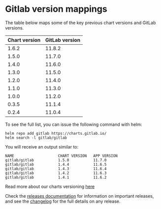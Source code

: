 # Gitlab version mappings

The table below maps some of the key previous chart versions and GitLab versions.

| Chart version | GitLab version |
|---------------|----------------|
| 1.6.2 | 11.8.2 |
| 1.5.0 | 11.7.0 |
| 1.4.0 | 11.6.0 |
| 1.3.0 | 11.5.0 |
| 1.2.0 | 11.4.0 |
| 1.1.0 | 11.3.0 |
| 1.0.0 | 11.2.0 |
| 0.3.5 | 11.1.4 |
| 0.2.4 | 11.0.4 |


To see the full list, you can issue the following command with helm:

```
helm repo add gitlab https://charts.gitlab.io/
helm search -l gitlab/gitlab
```

You will receive an output similar to:

```
NAME                    CHART VERSION   APP VERSION
gitlab/gitlab           1.5.0           11.7.0
gitlab/gitlab           1.4.4           11.6.5
gitlab/gitlab           1.4.3           11.6.4
gitlab/gitlab           1.4.2           11.6.3
gitlab/gitlab           1.4.1           11.6.2
```

Read more about our charts versioning [here](https://gitlab.com/charts/gitlab/blob/master/doc/development/release.md#chart-versioning)

Check the [releases documentation](../releases/index.md) for information on important releases,
and see the [changelog](https://gitlab.com/charts/gitlab/blob/master/CHANGELOG.md) for the full details on any release.